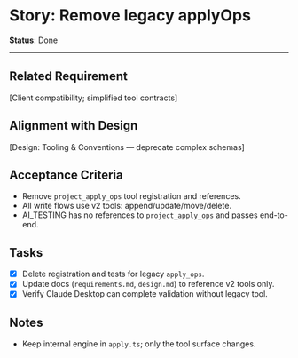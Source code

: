 # Story: Remove legacy applyOps

**Status**: Done

---

## Related Requirement

[Client compatibility; simplified tool contracts]

## Alignment with Design

[Design: Tooling & Conventions — deprecate complex schemas]

## Acceptance Criteria

- Remove `project_apply_ops` tool registration and references.
- All write flows use v2 tools: append/update/move/delete.
- AI_TESTING has no references to `project_apply_ops` and passes end-to-end.

## Tasks

- [x] Delete registration and tests for legacy `apply_ops`.
- [x] Update docs (`requirements.md`, `design.md`) to reference v2 tools only.
- [x] Verify Claude Desktop can complete validation without legacy tool.

## Notes

- Keep internal engine in `apply.ts`; only the tool surface changes.
